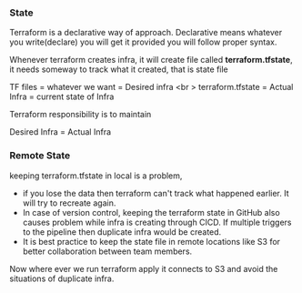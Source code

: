 ### State

Terraform is a declarative way of approach. Declarative means whatever you write(declare) you will get it provided you will follow proper syntax.

Whenever terraform creates infra, it will create file called **terraform.tfstate**, it needs someway to track what it created, that is state file

TF files = whatever we want = Desired infra <br \>
terraform.tfstate = Actual Infra = current state of Infra

Terraform responsibility is to maintain

Desired Infra = Actual Infra

### Remote State

keeping terraform.tfstate in local is a problem, 

* if you lose the data then terraform can't track what happened earlier. It will try to recreate again.
* In case of version control, keeping the terraform state in GitHub also causes problem while infra is creating through CICD. If multiple triggers to the pipeline then duplicate infra would be created.
* It is best practice to keep the state file in remote locations like S3 for better collaboration between team members.

Now where ever we run terraform apply it connects to S3 and avoid the situations of duplicate infra.

